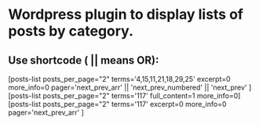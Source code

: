 # Wordpress plugin to display lists of posts by category. 

## Use shortcode ( || means OR): 
[posts-list posts_per_page="2" terms='4,15,11,21,18,29,25' excerpt=0 more_info=0 pager='next_prev_arr' || 'next_prev_numbered' || 'next_prev' ]
[posts-list posts_per_page="2" terms='117' full_content=1  more_info=0]
[posts-list posts_per_page="2" terms='117' excerpt=0 more_info=0 pager='next_prev_arr' ]